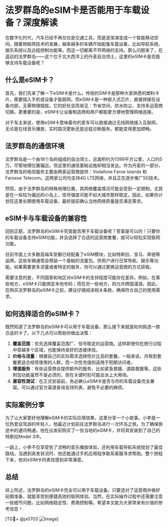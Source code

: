 # 法罗群岛的eSIM卡是否能用于车载设备？深度解读

在数字化时代，汽车已经不再仅仅是交通工具，而是逐渐演变成一个智能移动空间。随着物联网技术的发展，越来越多的车辆开始配备车载设备，比如导航系统、娱乐系统以及远程控制功能等。而这一切都离不开网络的支持。那么问题来了，在遥远的法罗群岛——这个位于北大西洋上的丹麦自治领土，这里的eSIM卡是否能够支持车载设备呢？

## 什么是eSIM卡？

首先，我们先来了解一下eSIM卡是什么。传统的SIM卡是那种大家熟悉的塑料卡片，需要插入手机或设备才能联网。而eSIM卡是一种嵌入式芯片，直接焊接在设备内部，无需物理插拔。它的好处显而易见：节省空间、防水防尘、支持多运营商切换。更重要的是，eSIM卡让设备制造商和用户都能更方便地管理网络连接。

对于车主来说，使用eSIM卡意味着你的爱车可以直接通过无线网络接入互联网，无论是在线音乐播放、实时路况更新还是远程诊断服务，都能变得更加顺畅。

## 法罗群岛的通信环境

法罗群岛是一个由18个岛屿组成的自治领土，总面积约为1399平方公里，人口约5万。尽管地理位置偏远，但这里的通信基础设施却相当发达。作为丹麦的一部分，法罗群岛的电信服务主要由两家运营商提供：Vodafone Faroe Islands 和 Faroese Telecom。这两家公司均支持4G LTE网络，并且正在逐步推广5G技术。

然而，由于法罗群岛的特殊地理位置，其网络覆盖情况可能会受到一定限制。尤其是在一些较为偏远的小岛上，信号强度可能不如大城市那样稳定。因此，如果你计划在这里长期使用车载设备，最好提前确认当地网络质量是否满足需求。

## eSIM卡与车载设备的兼容性

回到正题，法罗群岛的eSIM卡究竟能否用于车载设备呢？答案是可以的！只要你的车载设备支持eSIM功能，并且选择了合适的运营商套餐，就可以轻松实现联网功能。

目前市面上大多数高端车型都已经配备了eSIM模块，比如特斯拉、宝马、奔驰等品牌。这些车辆通常会预装一个基础的流量包，供用户进行日常导航、娱乐等功能。如果需要更多流量或者特定的服务，则可以通过更换运营商的方式获取。

需要注意的是，不同国家和地区对eSIM卡的支持程度可能存在差异。例如，在某些地方，eSIM卡只能绑定本地号码；而在另一些地方，则允许跨国漫游。因此，在购买法罗群岛的eSIM卡之前，建议仔细阅读相关条款，确保符合自己的使用需求。

## 如何选择适合的eSIM卡？

既然知道了法罗群岛的eSIM卡可以用于车载设备，那么接下来就是如何挑选一款合适的卡了。以下几点可以帮助你做出决策：

1. **覆盖范围**：优先选择覆盖范围广、信号稳定的运营商。这样即使你在旅行过程中穿越多个区域，也能保持良好的连接体验。
2. **价格与流量**：根据自己的实际需求选择性价比高的套餐。一般来说，月租型套餐更适合经常使用的人群，而一次性充值则适用于短期访问者。
3. **增值服务**：有些运营商会提供额外的服务，比如紧急救援、道路救援等。这些附加功能虽然不是必须的，但在关键时刻可能会派上大用场。
4. **兼容性测试**：在正式安装前，务必确认eSIM卡是否与你的车载设备完全兼容。可以通过官方渠道查询支持列表，避免不必要的麻烦。

## 实际案例分享

为了让大家更好地理解eSIM卡的实际应用效果，这里分享一个小故事。小李是一位热爱自驾游的年轻人，他最近计划前往法罗群岛进行一次环岛之旅。为了确保旅途中的通讯畅通，他在出发前购买了一张当地的eSIM卡，并将其安装到了自己的特斯拉Model 3中。

一路上，小李不仅享受到了流畅的音乐播放体验，还利用车载导航系统规划了最佳路线。当遇到突发状况时，他还能通过手机应用程序联系客服寻求帮助。整个旅程下来，他对eSIM卡的表现感到非常满意。

## 总结

综上所述，法罗群岛的eSIM卡完全可以用于车载设备。只要选对了运营商并做好前期准备，就能享受到便捷高效的联网体验。当然，在实际操作过程中还需要注意一些细节问题，比如网络稳定性、费用控制等。希望本文能为大家带来有价值的参考信息！

[TG💪+ @jx0703 ![Image](https://github.com/user-attachments/assets/dbca1d08-cadb-493c-b0ec-ad6f7a83f270)]